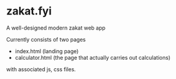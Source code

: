 # zakat.fyi
A well-designed modern zakat web app

Currently consists of two pages
- index.html (landing page)
- calculator.html (the page that actually carries out calculations)

with associated js, css files.
